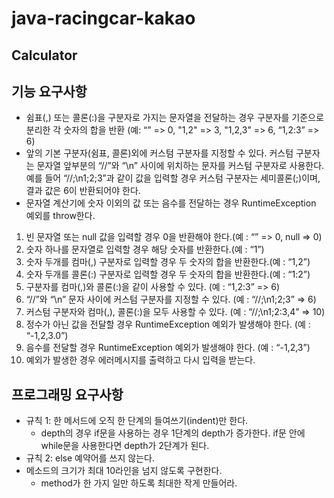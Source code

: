 # java-racingcar-kakao
## Calculator

## 기능 요구사항
- 쉼표(,) 또는 콜론(:)을 구분자로 가지는 문자열을 전달하는 경우 구분자를 기준으로 분리한 각 숫자의 합을 반환 (예: “” => 0, "1,2" => 3, "1,2,3" => 6, “1,2:3” => 6)
- 앞의 기본 구분자(쉼표, 콜론)외에 커스텀 구분자를 지정할 수 있다. 커스텀 구분자는 문자열 앞부분의 “//”와 “\n” 사이에 위치하는 문자를 커스텀 구분자로 사용한다. 예를 들어 “//;\n1;2;3”과 같이 값을 입력할 경우 커스텀 구분자는 세미콜론(;)이며, 결과 값은 6이 반환되어야 한다.
- 문자열 계산기에 숫자 이외의 값 또는 음수를 전달하는 경우 RuntimeException 예외를 throw한다.

1. 빈 문자열 또는 null 값을 입력할 경우 0을 반환해야 한다.(예 : “” => 0, null => 0)
2. 숫자 하나를 문자열로 입력할 경우 해당 숫자를 반환한다.(예 : “1”)
3. 숫자 두개를 컴마(,) 구분자로 입력할 경우 두 숫자의 합을 반환한다.(예 : “1,2”)
4. 숫자 두개를 콜론(:) 구분자로 입력할 경우 두 숫자의 합을 반환한다.(예 : “1:2”)
5. 구분자를 컴마(,)와 콜론(:)을 같이 사용할 수 있다. (예 : “1,2:3” => 6)
6. “//”와 “\n” 문자 사이에 커스텀 구분자를 지정할 수 있다. (예 : “//;\n1;2;3” => 6)
7. 커스텀 구분자와 컴마(,), 콜론(:)을 모두 사용할 수 있다. (예 : “//;\n1;2:3,4” => 10)
8. 정수가 아닌 값을 전달할 경우 RuntimeException 예외가 발생해야 한다. (예 : “-1,2,3.0”)
9. 음수를 전달할 경우 RuntimeException 예외가 발생해야 한다. (예 : “-1,2,3”)
10. 예외가 발생한 경우 에러메시지를 출력하고 다시 입력을 받는다.

## 프로그래밍 요구사항
- 규칙 1: 한 메서드에 오직 한 단계의 들여쓰기(indent)만 한다.
  - depth의 경우 if문을 사용하는 경우 1단계의 depth가 증가한다. if문 안에 while문을 사용한다면 depth가 2단계가 된다.
- 규칙 2: else 예약어를 쓰지 않는다.
- 메소드의 크기가 최대 10라인을 넘지 않도록 구현한다. 
  - method가 한 가지 일만 하도록 최대한 작게 만들어라.
